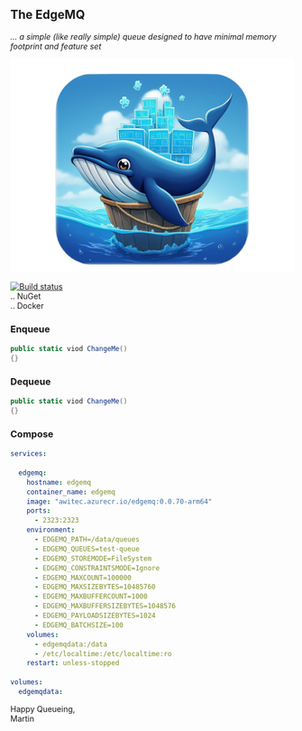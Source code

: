 ## The EdgeMQ

 *... a simple (like really simple) queue designed to have minimal memory footprint and feature set*

![logo](https://github.com/martinstanek/bucket/blob/main/misc/logo.png?raw=true)

[![Build status](https://awitec.visualstudio.com/Awitec/_apis/build/status/edgemq)](https://awitec.visualstudio.com/Awitec/_build/latest?definitionId=52) \
.. NuGet \
.. Docker

### Enqueue

```csharp
public static viod ChangeMe()
{}
```

### Dequeue

```csharp
public static viod ChangeMe()
{}
```

### Compose


```yml
services:

  edgemq:
    hostname: edgemq
    container_name: edgemq
    image: "awitec.azurecr.io/edgemq:0.0.70-arm64"
    ports:
      - 2323:2323
    environment:
      - EDGEMQ_PATH=/data/queues
      - EDGEMQ_QUEUES=test-queue
      - EDGEMQ_STOREMODE=FileSystem
      - EDGEMQ_CONSTRAINTSMODE=Ignore
      - EDGEMQ_MAXCOUNT=100000
      - EDGEMQ_MAXSIZEBYTES=10485760
      - EDGEMQ_MAXBUFFERCOUNT=1000
      - EDGEMQ_MAXBUFFERSIZEBYTES=1048576
      - EDGEMQ_PAYLOADSIZEBYTES=1024
      - EDGEMQ_BATCHSIZE=100
    volumes:
      - edgemqdata:/data
      - /etc/localtime:/etc/localtime:ro
    restart: unless-stopped

volumes:
  edgemqdata:
```

Happy Queueing,\
Martin